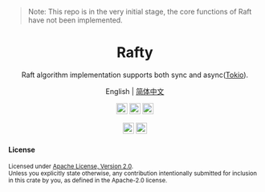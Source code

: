 > Note: This repo is in the very initial stage, the core functions of Raft have not been implemented.

<div align="center">
<h1>Rafty</h1>
</div>
<div align="center">

Raft algorithm implementation supports both sync and async([Tokio](https://github.com/tokio-rs/tokio)).

English | [简体中文](README-zh_CN.md)

[<img alt="github" src="https://img.shields.io/badge/GITHUB-rafty-8da0cb?style=for-the-badge&logo=Github" height="22">][Github-url]
[<img alt="Build" src="https://img.shields.io/badge/Build-passing-brightgreen?style=for-the-badge&logo=Github-Actions" height="22">][CI-url]
[<img alt="codecov" src="https://img.shields.io/codecov/c/gh/al8n/rafty?style=for-the-badge&token=ILYW8QO2Y8&logo=codecov" height="22">][codecov-url]

[<img alt="rustc" src="https://img.shields.io/badge/rustc-1.52.0--nightly%2B-fc8d62.svg?style=for-the-badge&logo=Rust" height="22">][rustc-url] 
[<img alt="rustc" src="https://img.shields.io/badge/License-Apache%202.0-blue.svg?style=for-the-badge&logo=Apache" height="22">][license-url]


</div>

#### License

<sup>
Licensed under <a href="LICENSE">Apache License, Version
2.0</a>.
</sup>
<br>
<sub>
Unless you explicitly state otherwise, any contribution intentionally submitted
for inclusion in this crate by you, as defined in the Apache-2.0 license.
</sub>

[Github-url]: https://github.com/al8n/rafty/
[CI-url]: https://github.com/al8n/rafty
[codecov-url]: https://app.codecov.io/gh/al8n/rafty/
[license-url]: https://opensource.org/licenses/Apache-2.0
[rustc-url]: https://github.com/rust-lang/rust/blob/master/RELEASES.md
[rustc-image]: https://img.shields.io/badge/rustc-1.52.0--nightly%2B-orange.svg?style=for-the-badge&logo=Rust